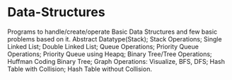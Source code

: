 # Data-Structures
Programs to handle/create/operate Basic Data Structures and few basic problems based on it.
Abstract Datatype(Stack);
Stack Operations;
Single Linked List; 
Double Linked List;
Queue Operations;
Priority Queue Operations;
Priority Queue using Heapq;
Binary Tree/Tree Operations;
Huffman Coding Binary Tree;
Graph Operations: Visualize, BFS, DFS;
Hash Table with Collision;
Hash Table without Collision.
